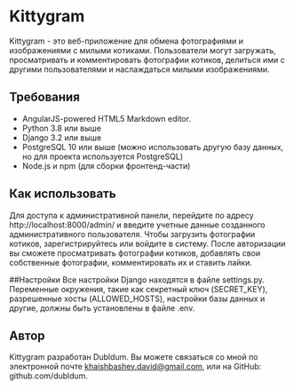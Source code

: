 # Kittygram
 Kittygram - это веб-приложение для обмена фотографиями и изображениями с милыми котиками. Пользователи могут загружать, просматривать и комментировать фотографии котиков, делиться ими с другими пользователями и наслаждаться милыми изображениями.
 
## Требования
- AngularJS-powered HTML5 Markdown editor.
- Python 3.8 или выше
- Django 3.2 или выше
- PostgreSQL 10 или выше (можно использовать другую базу данных, но для проекта используется PostgreSQL)
- Node.js и npm (для сборки фронтенд-части)

## Как использовать
Для доступа к административной панели, перейдите по адресу http://localhost:8000/admin/ и введите учетные данные созданного административного пользователя.
Чтобы загрузить фотографии котиков, зарегистрируйтесь или войдите в систему.
После авторизации вы сможете просматривать фотографии котиков, добавлять свои собственные фотографии, комментировать их и ставить лайки.

##Настройки
Все настройки Django находятся в файле settings.py.
Переменные окружения, такие как секретный ключ (SECRET_KEY), разрешенные хосты (ALLOWED_HOSTS), настройки базы данных и другие, должны быть установлены в файле .env.

 ## Автор
Kittygram разработан Dubldum. Вы можете связаться со мной по электронной почте khaishbashev.david@gmail.com, или на GitHub: github.com/dubldum.


